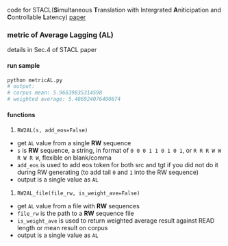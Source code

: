 code for STACL(**S**imultaneous **T**ranslation with Intergrated **A**niticipation and **C**ontrollable **L**atency) [paper](https://arxiv.org/abs/1810.08398)

 ### metric of Average Lagging (AL)  
details in Sec.4 of STACL paper

#### run sample 
```bash
python metricAL.py
# output:
# corpus mean: 5.96639835314598
# weighted average: 5.486924076400874
```
#### functions
1. `RW2AL(s, add_eos=False)`  
- get `AL` value from a single **RW** sequence  
- `s` is **RW** sequence, a string, in format of `0 0 0 1 1 0 1 0 1`, or `R R R W W R W R W`, flexible on blank/comma  
- `add_eos` is used to add eos token for both src and tgt if you did not do it during RW generating (to add tail `0` and `1` into the RW sequence)  
- output is a single value as `AL`

1. `RW2AL_file(file_rw, is_weight_ave=False)` 
- get `AL` value from a file with **RW** sequences  
- `file_rw` is the path to a **RW** sequence file  
- `is_weight_ave` is used to return weighted average result against READ length or mean result on corpus  
- output is a single value as `AL`  


